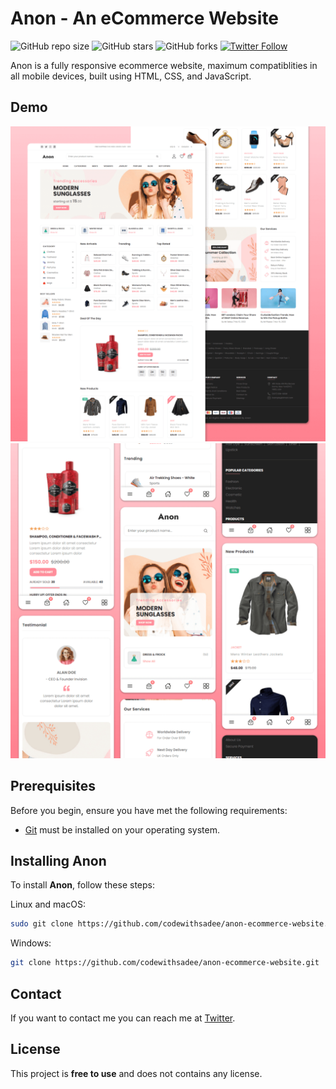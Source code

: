 # Anon - An eCommerce Website

![GitHub repo size](https://img.shields.io/github/repo-size/abirett2/anon-ecommerce-website)
![GitHub stars](https://img.shields.io/github/stars/abirett2/anon-ecommerce-website?style=social)
![GitHub forks](https://img.shields.io/github/forks/abirett2/anon-ecommerce-website?style=social)
[![Twitter Follow](https://img.shields.io/twitter/follow/abirett2?style=social)](https://twitter.com/intent/follow?screen_name=codewithsadee)

Anon is a fully responsive ecommerce website, maximum compatiblities in all mobile devices, built using HTML, CSS, and JavaScript.

## Demo

![Anon Desktop Demo](./website-demo-image/desktop.png "Desktop Demo")
![Anon Mobile Demo](./website-demo-image/mobile.png "Mobile Demo")

## Prerequisites

Before you begin, ensure you have met the following requirements:

* [Git](https://git-scm.com/downloads "Download Git") must be installed on your operating system.

## Installing Anon

To install **Anon**, follow these steps:

Linux and macOS:

```bash
sudo git clone https://github.com/codewithsadee/anon-ecommerce-website.git
```

Windows:

```bash
git clone https://github.com/codewithsadee/anon-ecommerce-website.git
```

## Contact

If you want to contact me you can reach me at [Twitter](https://www.twitter.com/codewithsadee).

## License

This project is **free to use** and does not contains any license.
